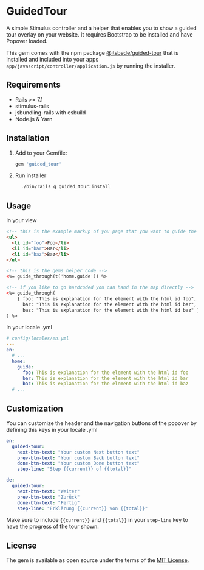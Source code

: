 # GuidedTour

A simple Stimulus controller and a helper that enables you to show a guided tour overlay on your website. It requires Bootstrap to be installed and have Popover loaded.

This gem comes with the npm package [@itsbede/guided-tour](https://www.npmjs.com/package/@itsbede/guided-tour) that is installed and included into your apps `app/javascript/controller/application.js` by running the installer.

## Requirements

- Rails >= 7.1
- stimulus-rails
- jsbundling-rails with esbuild
- Node.js & Yarn

## Installation

1. Add to your Gemfile:
    ```ruby
    gem 'guided_tour'
    ```
2. Run installer
    ```bash
      ./bin/rails g guided_tour:install
    ```
   
## Usage
In your view
```html
<!-- this is the example markup of you page that you want to guide the user through -->
<ul>
  <li id="foo">Foo</li>
  <li id="bar">Bar</li>
  <li id="baz">Baz</li>
</ul>

<!-- this is the gems helper code --> 
<%= guide_through(t('home.guide')) %>

<!-- if you like to go hardcoded you can hand in the map directly -->
<%= guide_through(
    { foo: "This is explanation for the element with the html id foo",
      bar: "This is explanation for the element with the html id bar",
      baz: "This is explanation for the element with the html id baz" }
) %>
```

In your locale .yml
```yaml
# config/locales/en.yml
---
en:
  # ...
  home:
    guide:
      foo: This is explanation for the element with the html id foo
      bar: This is explanation for the element with the html id bar
      baz: This is explanation for the element with the html id baz
  # ...
```

## Customization

You can customize the header and the navigation buttons of the popover by defining this keys in your locale .yml

```yaml
en:
  guided-tour:
    next-btn-text: "Your custom Next button text"
    prev-btn-text: "Your custom Back button text"
    done-btn-text: "Your custom Done button text"
    step-line: "Step {{current}} of {{total}}"

de:
  guided-tour:
    next-btn-text: "Weiter"
    prev-btn-text: "Zurück"
    done-btn-text: "Fertig"
    step-line: "Erklärung {{current}} von {{total}}"
```

Make sure to include `{{current}}` and `{{total}}` in your `step-line` key to have the progress of the tour shown.

## License

The gem is available as open source under the terms of the [MIT License](https://opensource.org/licenses/MIT).
